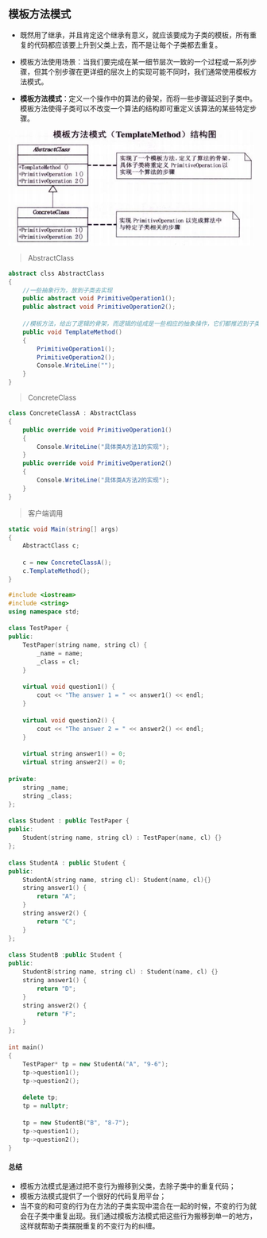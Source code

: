 ## 模板方法模式

- 既然用了继承，并且肯定这个继承有意义，就应该要成为子类的模板，所有重复的代码都应该要上升到父类上去，而不是让每个子类都去重复。
- 模板方法使用场景：当我们要完成在某一细节层次一致的一个过程或一系列步骤，但其个别步骤在更详细的层次上的实现可能不同时，我们通常使用模板方法模式。

- **模板方法模式**：定义一个操作中的算法的骨架，而将一些步骤延迟到子类中。模板方法使得子类可以不改变一个算法的结构即可重定义该算法的某些特定步骤。

![image-20200818094819195](.\pictures\模板方法模式)



> AbstractClass

```c#
abstract clss AbstractClass
{
    //一些抽象行为，放到子类去实现
	public abstract void PrimitiveOperation1();
    public abstract void PrimitiveOperation2();
    
    //模板方法，给出了逻辑的骨架，而逻辑的组成是一些相应的抽象操作，它们都推迟到子类中实现
    public void TemplateMethod()
    {
        PrimitiveOperation1();
        PrimitiveOperation2();
        Console.WriteLine("");
    }
}
```

> ConcreteClass

```c#
class ConcreteClassA : AbstractClass
{
	public override void PrimitiveOperation1()
	{
		Console.WriteLine("具体类A方法1的实现");
	}
	public override void PrimitiveOperation2()
	{
		Console.WriteLine("具体类A方法2的实现");
	}
}
```

> 客户端调用

```c#
static void Main(string[] args)
{
    AbstractClass c;
    
    c = new ConcreteClassA();
    c.TemplateMethod();
}
```



```c++
#include <iostream>
#include <string>
using namespace std;

class TestPaper {
public:
	TestPaper(string name, string cl) {
		_name = name;
		_class = cl;
	}

	virtual void question1() {
		cout << "The answer 1 = " << answer1() << endl;
	}
	
	virtual void question2() {
		cout << "The answer 2 = " << answer2() << endl;
	}

	virtual string answer1() = 0;
	virtual string answer2() = 0;

private:
	string _name;
	string _class;
};

class Student : public TestPaper {
public:
	Student(string name, string cl) : TestPaper(name, cl) {}
};

class StudentA : public Student {
public:
	StudentA(string name, string cl): Student(name, cl){}
	string answer1() {
		return "A";
	}
	string answer2() {
		return "C";
	}
};

class StudentB :public Student {
public:
	StudentB(string name, string cl) : Student(name, cl) {}
	string answer1() {
		return "D";
	}
	string answer2() {
		return "F";
	}
};

int main()
{
	TestPaper* tp = new StudentA("A", "9-6");
	tp->question1();
	tp->question2();

	delete tp;
	tp = nullptr;
	
	tp = new StudentB("B", "8-7");
	tp->question1();
	tp->question2();
}
```



#### 总结

- 模板方法模式是通过把不变行为搬移到父类，去除子类中的重复代码；
- 模板方法模式提供了一个很好的代码复用平台；
- 当不变的和可变的行为在方法的子类实现中混合在一起的时候，不变的行为就会在子类中重复出现。我们通过模板方法模式把这些行为搬移到单一的地方，这样就帮助子类摆脱重复的不变行为的纠缠。